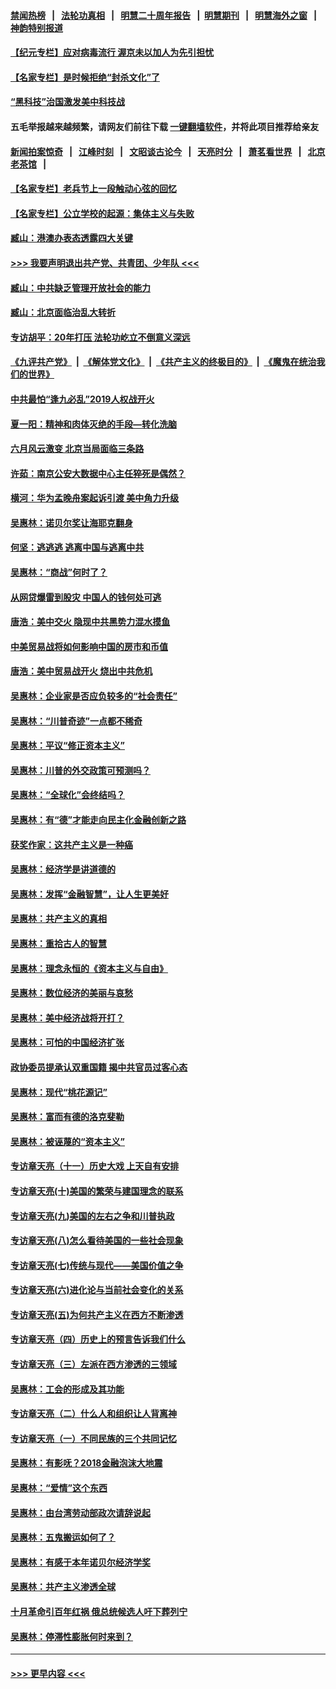 #### [禁闻热榜](热点新闻.md?=0)  &nbsp;&nbsp;|&nbsp;&nbsp; [法轮功真相](https://github.com/gfw-breaker/truth/blob/master/README.md?=0) &nbsp;&nbsp;|&nbsp;&nbsp; [明慧二十周年报告](https://github.com/gfw-breaker/mh-reports/blob/master/README.md?=0) &nbsp;&nbsp;|&nbsp;&nbsp;[明慧期刊](https://github.com/gfw-breaker/mh-qikan) &nbsp;&nbsp;|&nbsp;&nbsp; [明慧海外之窗](https://github.com/gfw-breaker/mh-news/blob/master/README.md?=0) &nbsp;&nbsp;|&nbsp;&nbsp; [神韵特别报道](https://github.com/gfw-breaker/mh-news/blob/master/shenyun.md?=0)
#### [【纪元专栏】应对病毒流行 渥京未以加人为先引担忧](../pages/nsc423/n11875714.md?t=03051732) 
#### [【名家专栏】是时候拒绝“封杀文化”了](../pages/nsc423/n11814093.md?t=03051732) 
#### [“黑科技”治国激发美中科技战](../pages/nsc423/n11638056.md?t=03051732) 
#### 五毛举报越来越频繁，请网友们前往下载 [一键翻墙软件](https://github.com/gfw-breaker/ssr-accounts)，并将此项目推荐给亲友
#### [新闻拍案惊奇](https://github.com/gfw-breaker/banned-news/blob/master/pages/link4.md) &nbsp;&nbsp;|&nbsp;&nbsp; [江峰时刻](https://github.com/gfw-breaker/banned-news/blob/master/pages/link4.md) &nbsp;&nbsp;|&nbsp;&nbsp; [文昭谈古论今](https://github.com/gfw-breaker/banned-news/blob/master/pages/link4.md) &nbsp;&nbsp;|&nbsp;&nbsp; [天亮时分](https://github.com/gfw-breaker/banned-news/blob/master/pages/link4.md) &nbsp;&nbsp;|&nbsp;&nbsp; [萧茗看世界](https://github.com/gfw-breaker/banned-news/blob/master/pages/link4.md) &nbsp;&nbsp;|&nbsp;&nbsp; [北京老茶馆](https://github.com/gfw-breaker/banned-news/blob/master/pages/link4.md) &nbsp;&nbsp;|&nbsp;&nbsp; 
#### [【名家专栏】老兵节上一段触动心弦的回忆](../pages/nsc423/n11646016.md?t=03051732) 
#### [【名家专栏】公立学校的起源：集体主义与失败](../pages/nsc423/n11601833.md?t=03051732) 
#### [臧山：港澳办表态透露四大关键](../pages/nsc423/n11421628.md?t=03051732) 
#### [>>> 我要声明退出共产党、共青团、少年队 <<<](https://github.com/begood0513/goodnews/blob/master/quit/letter.md) 
#### [臧山：中共缺乏管理开放社会的能力](../pages/nsc423/n11407457.md?t=03051732) 
#### [臧山：北京面临治乱大转折](../pages/nsc423/n11406895.md?t=03051732) 
#### [专访胡平：20年打压 法轮功屹立不倒意义深远](../pages/nsc423/n11398800.md?t=03051732) 
#### [《九评共产党》](https://github.com/begood0513/9ping.md/blob/master/README.md) &nbsp;|&nbsp; [《解体党文化》](../../../../jtdwh.md/blob/master/README.md)  &nbsp;|&nbsp; [《共产主义的终极目的》](../../../../gczydzjmd.md/blob/master/README.md) &nbsp;|&nbsp; [《魔鬼在统治我们的世界》](../../../../mgztzwmdsj.md/blob/master/README.md) 
#### [中共最怕“逢九必乱”2019人权战开火](../pages/nsc423/n11385248.md?t=03051732) 
#### [夏一阳：精神和肉体灭绝的手段—转化洗脑](../pages/nsc423/n11368250.md?t=03051732) 
#### [六月风云激变 北京当局面临三条路](../pages/nsc423/n11313668.md?t=03051732) 
#### [许茹：南京公安大数据中心主任猝死是偶然？](../pages/nsc423/n11064744.md?t=03051732) 
#### [横河：华为孟晚舟案起诉引渡 美中角力升级](../pages/nsc423/n11027230.md?t=03051732) 
#### [吴惠林：诺贝尔奖让海耶克翻身](../pages/nsc423/n10890049.md?t=03051732) 
#### [何坚：逃逃逃 逃离中国与逃离中共](../pages/nsc423/n10592891.md?t=03051732) 
#### [吴惠林：“商战”何时了？](../pages/nsc423/n10573558.md?t=03051732) 
#### [从网贷爆雷到股灾 中国人的钱何处可逃](../pages/nsc423/n10572800.md?t=03051732) 
#### [唐浩：美中交火 隐现中共黑势力混水摸鱼](../pages/nsc423/n10544040.md?t=03051732) 
#### [中美贸易战将如何影响中国的房市和币值](../pages/nsc423/n10543697.md?t=03051732) 
#### [唐浩：美中贸易战开火 烧出中共危机](../pages/nsc423/n10540126.md?t=03051732) 
#### [吴惠林：企业家是否应负较多的“社会责任”](../pages/nsc423/n10535022.md?t=03051732) 
#### [吴惠林：“川普奇迹”一点都不稀奇](../pages/nsc423/n10512808.md?t=03051732) 
#### [吴惠林：平议“修正资本主义”](../pages/nsc423/n10495724.md?t=03051732) 
#### [吴惠林：川普的外交政策可预测吗？](../pages/nsc423/n10462387.md?t=03051732) 
#### [吴惠林：“全球化”会终结吗？](../pages/nsc423/n10452838.md?t=03051732) 
#### [吴惠林：有“德”才能走向民主化金融创新之路](../pages/nsc423/n10432292.md?t=03051732) 
#### [获奖作家：这共产主义是一种癌](../pages/nsc423/n10431541.md?t=03051732) 
#### [吴惠林：经济学是讲道德的](../pages/nsc423/n10398014.md?t=03051732) 
#### [吴惠林：发挥“金融智慧”，让人生更美好](../pages/nsc423/n10375019.md?t=03051732) 
#### [吴惠林：共产主义的真相](../pages/nsc423/n10351394.md?t=03051732) 
#### [吴惠林：重拾古人的智慧](../pages/nsc423/n10337691.md?t=03051732) 
#### [吴惠林：理念永恒的《资本主义与自由》](../pages/nsc423/n10316274.md?t=03051732) 
#### [吴惠林：数位经济的美丽与哀愁](../pages/nsc423/n10292946.md?t=03051732) 
#### [吴惠林：美中经济战将开打？](../pages/nsc423/n10258825.md?t=03051732) 
#### [吴惠林：可怕的中国经济扩张](../pages/nsc423/n10219147.md?t=03051732) 
#### [政协委员提承认双重国籍 揭中共官员过客心态](../pages/nsc423/n10208809.md?t=03051732) 
#### [吴惠林：现代“桃花源记”](../pages/nsc423/n10185234.md?t=03051732) 
#### [吴惠林：富而有德的洛克斐勒](../pages/nsc423/n10142264.md?t=03051732) 
#### [吴惠林：被诬蔑的“资本主义”](../pages/nsc423/n10124816.md?t=03051732) 
#### [专访章天亮（十一）历史大戏 上天自有安排](../pages/nsc423/n10094905.md?t=03051732) 
#### [专访章天亮(十)美国的繁荣与建国理念的联系](../pages/nsc423/n10094899.md?t=03051732) 
#### [专访章天亮(九)美国的左右之争和川普执政](../pages/nsc423/n10094889.md?t=03051732) 
#### [专访章天亮(八)怎么看待美国的一些社会现象](../pages/nsc423/n10094857.md?t=03051732) 
#### [专访章天亮(七)传统与现代——美国价值之争](../pages/nsc423/n10093140.md?t=03051732) 
#### [专访章天亮(六)进化论与当前社会变化的关系](../pages/nsc423/n10092036.md?t=03051732) 
#### [专访章天亮(五)为何共产主义在西方不断渗透](../pages/nsc423/n10083620.md?t=03051732) 
#### [专访章天亮（四）历史上的预言告诉我们什么](../pages/nsc423/n10083606.md?t=03051732) 
#### [专访章天亮（三）左派在西方渗透的三领域](../pages/nsc423/n10081115.md?t=03051732) 
#### [吴惠林：工会的形成及其功能](../pages/nsc423/n10080633.md?t=03051732) 
#### [专访章天亮（二）什么人和组织让人背离神](../pages/nsc423/n10076637.md?t=03051732) 
#### [专访章天亮（一）不同民族的三个共同记忆](../pages/nsc423/n10074188.md?t=03051732) 
#### [吴惠林：有影呒？2018金融泡沫大地震](../pages/nsc423/n10040534.md?t=03051732) 
#### [吴惠林：“爱情”这个东西](../pages/nsc423/n10019423.md?t=03051732) 
#### [吴惠林：由台湾劳动部政次请辞说起](../pages/nsc423/n9979679.md?t=03051732) 
#### [吴惠林：五鬼搬运如何了？](../pages/nsc423/n9925338.md?t=03051732) 
#### [吴惠林：有感于本年诺贝尔经济学奖](../pages/nsc423/n9871883.md?t=03051732) 
#### [吴惠林：共产主义渗透全球](../pages/nsc423/n9812748.md?t=03051732) 
#### [十月革命引百年红祸 俄总统候选人吁下葬列宁](../pages/nsc423/n9810182.md?t=03051732) 
#### [吴惠林：停滞性膨胀何时来到？](../pages/nsc423/n9764136.md?t=03051732) 

----
#### [ >>> 更早内容 <<< ](../indexes/nsc423-earlier.md)
